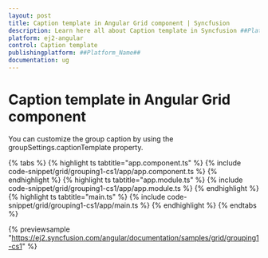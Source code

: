 ```yaml
---
layout: post
title: Caption template in Angular Grid component | Syncfusion
description: Learn here all about Caption template in Syncfusion ##Platform_Name## Grid component of Syncfusion Essential JS 2 and more.
platform: ej2-angular
control: Caption template 
publishingplatform: ##Platform_Name##
documentation: ug
---
```


# Caption template in Angular Grid component

You can customize the group caption by using the groupSettings.captionTemplate property.

{% tabs %}
{% highlight ts tabtitle="app.component.ts" %}
{% include code-snippet/grid/grouping1-cs1/app/app.component.ts %}
{% endhighlight %}
{% highlight ts tabtitle="app.module.ts" %}
{% include code-snippet/grid/grouping1-cs1/app/app.module.ts %}
{% endhighlight %}
{% highlight ts tabtitle="main.ts" %}
{% include code-snippet/grid/grouping1-cs1/app/main.ts %}
{% endhighlight %}
{% endtabs %}
  
{% previewsample "https://ej2.syncfusion.com/angular/documentation/samples/grid/grouping1-cs1" %}